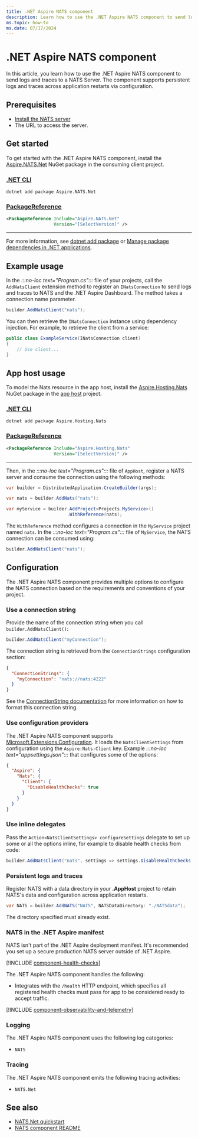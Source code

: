 ```yaml
---
title: .NET Aspire NATS component
description: Learn how to use the .NET Aspire NATS component to send logs and traces to a NATS Server.
ms.topic: how-to
ms.date: 07/17/2024
---
```


# .NET Aspire NATS component

In this article, you learn how to use the .NET Aspire NATS component to send logs and traces to a NATS Server. The component supports persistent logs and traces across application restarts via configuration.

## Prerequisites

- [Install the NATS server](https://docs.nats.io/running-a-nats-service/introduction/installation)
- The URL to access the server.

## Get started

To get started with the .NET Aspire NATS component, install the [Aspire.NATS.Net](https://www.nuget.org/packages/Aspire.NATS.Net) NuGet package in the consuming client project.

### [.NET CLI](#tab/dotnet-cli)

```dotnetcli
dotnet add package Aspire.NATS.Net
```

### [PackageReference](#tab/package-reference)

```xml
<PackageReference Include="Aspire.NATS.Net"
                  Version="[SelectVersion]" />
```

---

For more information, see [dotnet add package](/dotnet/core/tools/dotnet-add-package) or [Manage package dependencies in .NET applications](/dotnet/core/tools/dependencies).

## Example usage

In the _:::no-loc text="Program.cs":::_ file of your projects, call the `AddNatsClient` extension method to register an `INatsConnection` to send logs and traces to NATS and the .NET Aspire Dashboard. The method takes a connection name parameter.

```csharp
builder.AddNatsClient("nats");
```

You can then retrieve the `INatsConnection` instance using dependency injection. For example, to retrieve the client from a service:

```csharp
public class ExampleService(INatsConnection client)
{
    // Use client...
}
```

## App host usage

To model the Nats resource in the app host, install the [Aspire.Hosting.Nats](https://www.nuget.org/packages/Aspire.Hosting.Nats) NuGet package in the [app host](xref:aspire/app-host) project.

### [.NET CLI](#tab/dotnet-cli)

```dotnetcli
dotnet add package Aspire.Hosting.Nats
```

### [PackageReference](#tab/package-reference)

```xml
<PackageReference Include="Aspire.Hosting.Nats"
                  Version="[SelectVersion]" />
```

---

Then, in the _:::no-loc text="Program.cs":::_ file of `AppHost`, register a NATS server and consume the connection using the following methods:

```csharp
var builder = DistributedApplication.CreateBuilder(args);

var nats = builder.AddNats("nats");

var myService = builder.AddProject<Projects.MyService>()
                       .WithReference(nats);
```

The `WithReference` method configures a connection in the `MyService` project named `nats`. In the _:::no-loc text="Program.cs":::_ file of `MyService`, the NATS connection can be consumed using:

```csharp
builder.AddNatsClient("nats");
```

## Configuration

The .NET Aspire NATS component provides multiple options to configure the NATS connection based on the requirements and conventions of your project.

### Use a connection string

Provide the name of the connection string when you call `builder.AddNatsClient()`:

```csharp
builder.AddNatsClient("myConnection");
```

The connection string is retrieved from the `ConnectionStrings` configuration section:

```json
{
  "ConnectionStrings": {
    "myConnection": "nats://nats:4222"
  }
}
```

See the [ConnectionString documentation](https://docs.nats.io/using-nats/developer/connecting#nats-url) for more information on how to format this connection string.

### Use configuration providers

The .NET Aspire NATS component supports [Microsoft.Extensions.Configuration](/dotnet/api/microsoft.extensions.configuration). It loads the `NatsClientSettings` from configuration using the `Aspire:Nats:Client` key. Example _:::no-loc text="appsettings.json":::_ that configures some of the options:

```json
{
  "Aspire": {
    "Nats": {
      "Client": {
        "DisableHealthChecks": true
      }
    }
  }
}
```

### Use inline delegates

Pass the `Action<NatsClientSettings> configureSettings` delegate to set up some or all the options inline, for example to disable health checks from code:

```csharp
builder.AddNatsClient("nats", settings => settings.DisableHealthChecks  = true);
```

### Persistent logs and traces

Register NATS with a data directory in your **.AppHost** project to retain NATS's data and configuration across application restarts.

```csharp
var NATS = builder.AddNATS("NATS", NATSDataDirectory: "./NATSdata");
```

The directory specified must already exist.

### NATS in the .NET Aspire manifest

NATS isn't part of the .NET Aspire deployment manifest. It's recommended you set up a secure production NATS server outside of .NET Aspire.

[!INCLUDE [component-health-checks](../includes/component-health-checks.md)]

The .NET Aspire NATS component handles the following:

- Integrates with the `/health` HTTP endpoint, which specifies all registered health checks must pass for app to be considered ready to accept traffic.

[!INCLUDE [component-observability-and-telemetry](../includes/component-observability-and-telemetry.md)]

### Logging

The .NET Aspire NATS component uses the following log categories:

- `NATS`

### Tracing

The .NET Aspire NATS component emits the following tracing activities:

- `NATS.Net`

## See also

- [NATS.Net quickstart](https://nats-io.github.io/nats.net.v2/documentation/intro.html?tabs=core-nats)
- [NATS component README](https://github.com/dotnet/aspire/tree/main/src/Components/README.md)

